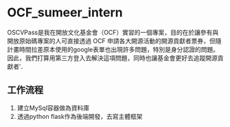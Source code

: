 # OCF_sumeer_intern

OSCVPass是我在開放文化基金會（OCF）實習的一個專案，目的在於讓參有與開放原始碼專案的人可直接透過 OCF 申請各大開源活動的開源貢獻者票券，但隨計畫時間拉差原本使用的google表單也出現許多問題，特別是身分認證的問題。因此，我們打算用第三方登入去解決這項問題，同時也讓基金會更好去追蹤開源貢獻者‵．

## 工作流程
1. 建立MySql容器做為資料庫
2. 透過python flask作為後端開發，去寫主體框架



